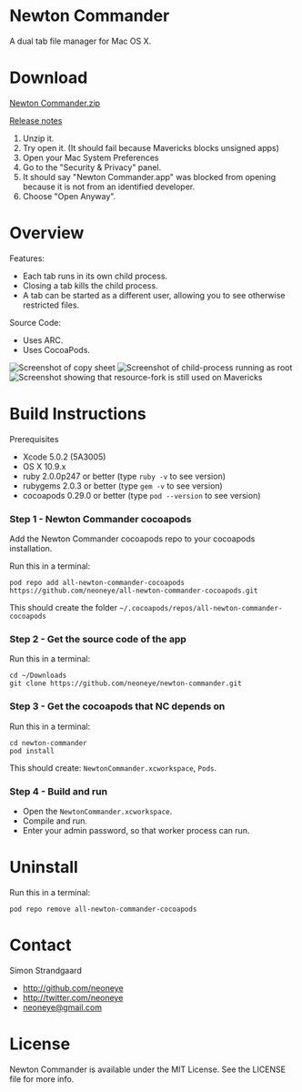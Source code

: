 # Newton Commander

A dual tab file manager for Mac OS X.


# Download

[Newton Commander.zip](https://github.com/neoneye/newton-commander/releases/download/0.1.0/Newton.Commander.zip)

[Release notes](https://github.com/neoneye/newton-commander/releases/tag/0.1.0)


1. Unzip it.
2. Try open it. (It should fail because Mavericks blocks unsigned apps)
3. Open your Mac System Preferences
4. Go to the "Security & Privacy" panel.
5. It should say "Newton Commander.app" was blocked from opening because it is not from an identified developer.
6. Choose "Open Anyway".


# Overview

Features:
- Each tab runs in its own child process. 
- Closing a tab kills the child process.
- A tab can be started as a different user, allowing you to see otherwise restricted files.

Source Code:
- Uses ARC.
- Uses CocoaPods.

![Screenshot of copy sheet](https://raw.github.com/neoneye/newton-commander/master/source/docs/screenshot001.jpg)
![Screenshot of child-process running as root](https://raw.github.com/neoneye/newton-commander/master/source/docs/screenshot002.jpg)
![Screenshot showing that resource-fork is still used on Mavericks](https://raw.github.com/neoneye/newton-commander/master/source/docs/screenshot003.jpg)


# Build Instructions

Prerequisites
- Xcode 5.0.2 (5A3005)
- OS X 10.9.x
- ruby 2.0.0p247 or better (type `ruby -v` to see version)
- rubygems 2.0.3 or better (type `gem -v` to see version)
- cocoapods 0.29.0 or better (type `pod --version` to see version)


### Step 1 - Newton Commander cocoapods

Add the Newton Commander cocoapods repo to your cocoapods installation.

Run this in a terminal:

    pod repo add all-newton-commander-cocoapods https://github.com/neoneye/all-newton-commander-cocoapods.git

This should create the folder `~/.cocoapods/repos/all-newton-commander-cocoapods`


### Step 2 - Get the source code of the app

Run this in a terminal:

	cd ~/Downloads
	git clone https://github.com/neoneye/newton-commander.git


### Step 3 - Get the cocoapods that NC depends on

Run this in a terminal:

	cd newton-commander
	pod install

This should create: `NewtonCommander.xcworkspace`, `Pods`.


### Step 4 - Build and run

- Open the `NewtonCommander.xcworkspace`.
- Compile and run.
- Enter your admin password, so that worker process can run.


# Uninstall

Run this in a terminal:

    pod repo remove all-newton-commander-cocoapods


# Contact

Simon Strandgaard

- http://github.com/neoneye
- http://twitter.com/neoneye
- neoneye@gmail.com


# License

Newton Commander is available under the MIT License. See the LICENSE file for more info.

